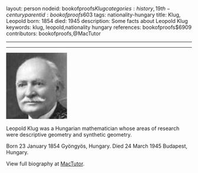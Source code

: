layout: person
nodeid: bookofproofs$Klug
categories: history,19th-century
parentid: bookofproofs$603
tags: nationality-hungary
title: Klug, Leopold
born: 1854
died: 1945
description: Some facts about Leopold Klug
keywords: klug, leopold,nationality hungary
references: bookofproofs$6909
contributors: bookofproofs,@MacTutor

---


---

![Klug.jpg](https://github.com/bookofproofs/bookofproofs.github.io/blob/main/_sources/_assets/images/portraits/Klug.jpg?raw=true)

Leopold  Klug was a Hungarian mathematician whose areas of research were descriptive geometry and synthetic geometry.

Born 23 January 1854 Gyöngyös, Hungary. Died 24 March 1945 Budapest, Hungary.


View full biography at [MacTutor](https://mathshistory.st-andrews.ac.uk/Biographies/Klug/).
